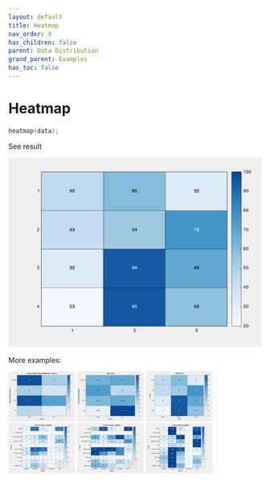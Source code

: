 ```yaml
---
layout: default
title: Heatmap
nav_order: 9
has_children: false
parent: Data Distribution
grand_parent: Examples
has_toc: false
---
```

# Heatmap

```cpp
heatmap(data);
```


See result

[![example_heatmap_1](../data_distribution/heatmap/heatmap_1.png)](../../../examples/data_distribution/heatmap/heatmap_1.cpp)

More examples:
    
[![example_heatmap_2](../data_distribution/heatmap/heatmap_2_thumb.png)](../../../examples/data_distribution/heatmap/heatmap_2.cpp)  [![example_heatmap_3](../data_distribution/heatmap/heatmap_3_thumb.png)](../../../examples/data_distribution/heatmap/heatmap_3.cpp)  [![example_heatmap_4](../data_distribution/heatmap/heatmap_4_thumb.png)](../../../examples/data_distribution/heatmap/heatmap_4.cpp)  [![example_heatmap_5](../data_distribution/heatmap/heatmap_5_thumb.png)](../../../examples/data_distribution/heatmap/heatmap_5.cpp)  [![example_heatmap_6](../data_distribution/heatmap/heatmap_6_thumb.png)](../../../examples/data_distribution/heatmap/heatmap_6.cpp)  [![example_heatmap_7](../data_distribution/heatmap/heatmap_7_thumb.png)](../../../examples/data_distribution/heatmap/heatmap_7.cpp)
  



